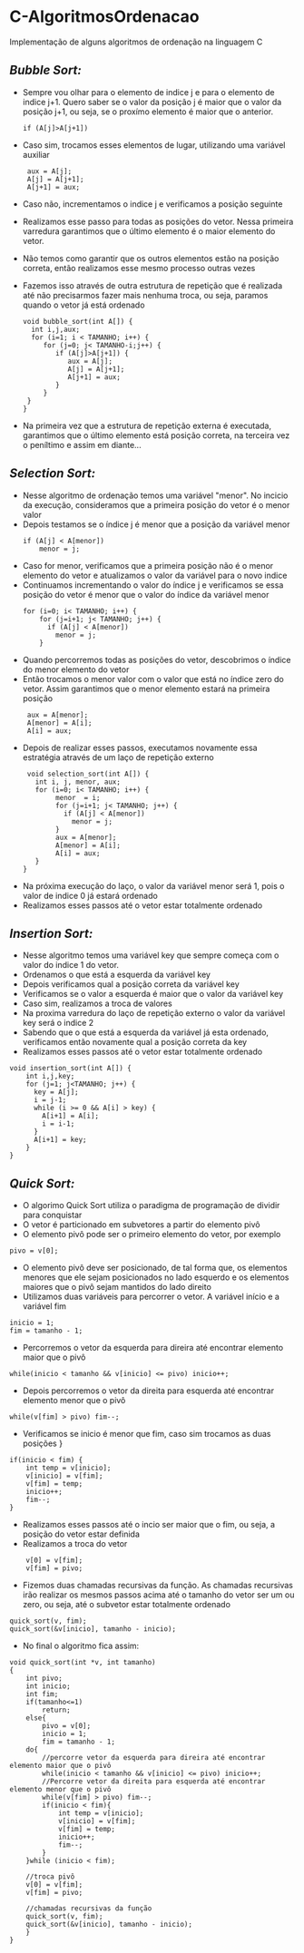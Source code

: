 # C-AlgoritmosOrdenacao
Implementação de alguns algoritmos de ordenação na linguagem C

## *Bubble Sort:*
- Sempre vou olhar para o elemento de indice j e para o elemento de indice j+1. Quero saber se o valor da posição j é maior que o valor da posição j+1, ou seja, se o proxímo elemento é maior que o anterior.

  ``` if (A[j]>A[j+1]) ```
- Caso sim, trocamos esses elementos de lugar, utilizando uma variável auxiliar
  ```
   aux = A[j];
   A[j] = A[j+1];
   A[j+1] = aux;
  ```
- Caso não, incrementamos o indice j e verificamos a posição seguinte
- Realizamos esse passo para todas as posições do vetor. Nessa primeira varredura garantimos que o último elemento é o maior elemento do vetor.
- Não temos como garantir que os outros elementos estão na posição correta, então realizamos esse mesmo processo outras vezes
- Fazemos isso através de outra estrutura de repetição que é realizada até não precisarmos fazer mais nenhuma troca, ou seja, paramos quando o vetor já está ordenado
  ```
  void bubble_sort(int A[]) {
    int i,j,aux;
    for (i=1; i < TAMANHO; i++) {
       for (j=0; j< TAMANHO-i;j++) {
          if (A[j]>A[j+1]) {
             aux = A[j];
             A[j] = A[j+1];
             A[j+1] = aux;
          }
       }
   }
  }
  ```
- Na primeira vez que a estrutura de repetição externa é executada, garantimos que o último elemento está posição correta, na terceira vez o peníltimo e assim em diante...

## *Selection Sort:*
- Nesse algoritmo de ordenação temos uma variável "menor". No incicio da execução, consideramos que a primeira posição do vetor é o menor valor
- Depois testamos se o índice j é menor que a posição da variável menor
   ```
   if (A[j] < A[menor])
       menor = j;
   ```
- Caso for menor, verificamos que a primeira posição não é o menor elemento do vetor e atualizamos o valor da variável para o novo indice
- Continuamos incrementando o valor do índice j e verificamos se essa posição do vetor é menor que o valor do índice da variável menor
  ```
  for (i=0; i< TAMANHO; i++) {
      for (j=i+1; j< TAMANHO; j++) {
        if (A[j] < A[menor])
          menor = j;
      }
  ```
- Quando percorremos todas as posições do vetor, descobrimos o índice do menor elemento do vetor
- Então trocamos o menor valor com o valor que está no índice zero do vetor. Assim garantimos que o menor elemento estará na primeira posição
  ```
   aux = A[menor];
   A[menor] = A[i];
   A[i] = aux;
  ```
- Depois de realizar esses passos, executamos novamente essa estratégia através de um laço de repetição externo
  ```
   void selection_sort(int A[]) {
     int i, j, menor, aux;
     for (i=0; i< TAMANHO; i++) {
          menor  = i;
          for (j=i+1; j< TAMANHO; j++) {
            if (A[j] < A[menor])
              menor = j;
          }
          aux = A[menor];
          A[menor] = A[i];
          A[i] = aux;
     }
  }
  ```
- Na próxima execução do laço, o valor da variável menor será 1, pois o valor de indice 0 já estará ordenado
- Realizamos esses passos até o vetor estar totalmente ordenado

## *Insertion Sort:*
- Nesse algoritmo temos uma variável key que sempre começa com o valor do indice 1 do vetor.
- Ordenamos o que está a esquerda da variável key
- Depois verificamos qual a posição correta da variável key
- Verificamos se o valor a esquerda é maior que o valor da variável key
- Caso sim, realizamos a troca de valores
- Na proxima varredura do laço de repetição externo o valor da variável key será o indice 2
- Sabendo que o que está a esquerda da variável já esta ordenado, verificamos então novamente qual a posição correta da key
- Realizamos esses passos até o vetor estar totalmente ordenado
```
void insertion_sort(int A[]) {
    int i,j,key;
    for (j=1; j<TAMANHO; j++) {
      key = A[j];
      i = j-1;
      while (i >= 0 && A[i] > key) {
        A[i+1] = A[i];
        i = i-1;
      }
      A[i+1] = key;
    }
}
```

## *Quick Sort:*
- O algorimo Quick Sort utiliza o paradigma de programação de dividir para conquistar
- O vetor é particionado em subvetores a partir do elemento pivô
- O elemento pivô pode ser o primeiro elemento do vetor, por exemplo
```
pivo = v[0];
```
- O elemento pivô deve ser posicionado, de tal forma que, os elementos menores que ele sejam
posicionados no lado esquerdo e os elementos maiores que o pivô sejam mantidos do lado
direito
- Utilizamos duas variáveis para percorrer o vetor. A variável início e a variável fim
```
inicio = 1;
fim = tamanho - 1;
```
- Percorremos o vetor da esquerda para direira até encontrar elemento maior que o pivô
```
while(inicio < tamanho && v[inicio] <= pivo) inicio++;
```
- Depois percorremos o vetor da direita para esquerda até encontrar elemento menor que o pivô
```
while(v[fim] > pivo) fim--;
```
- Verificamos se inicio é menor que fim, caso sim trocamos as duas posições
        }
```
if(inicio < fim) {
    int temp = v[inicio];
    v[inicio] = v[fim];
    v[fim] = temp;
    inicio++;
    fim--;
}
```
- Realizamos esses passos até o incio ser maior que o fim, ou seja, a posição do vetor estar definida
- Realizamos a troca do vetor
```
    v[0] = v[fim];
    v[fim] = pivo;
```
- Fizemos duas chamadas recursivas da função. As chamadas recursivas irão realizar os mesmos passos acima até o tamanho do vetor ser um ou zero, ou seja, até o subvetor estar totalmente ordenado
```
quick_sort(v, fim);
quick_sort(&v[inicio], tamanho - inicio);
```
- No final o algoritmo fica assim:
```
void quick_sort(int *v, int tamanho)
{
    int pivo;
    int inicio;
    int fim;
    if(tamanho<=1)
        return;
    else{
        pivo = v[0];
        inicio = 1;
        fim = tamanho - 1;
    do{
        //percorre vetor da esquerda para direira até encontrar elemento maior que o pivô
        while(inicio < tamanho && v[inicio] <= pivo) inicio++;
        //Percorre vetor da direita para esquerda até encontrar elemento menor que o pivô
        while(v[fim] > pivo) fim--;
        if(inicio < fim){
            int temp = v[inicio];
            v[inicio] = v[fim];
            v[fim] = temp;
            inicio++;
            fim--;
        }
    }while (inicio < fim);

    //troca pivô
    v[0] = v[fim];
    v[fim] = pivo;

    //chamadas recursivas da função
    quick_sort(v, fim);
    quick_sort(&v[inicio], tamanho - inicio);
    }
}
```

